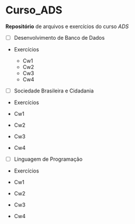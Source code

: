 # Curso_ADS
 **Repositório** de arquivos e exercícios do curso *ADS*

 - [ ] Desenvolvimento de Banco de Dados
 * Exercícios
 
   * Cw1
   * Cw2
   * Cw3
   * Cw4
 - [ ] Sociedade Brasileira e Cidadania
  * Exercícios
  
   * Cw1
   * Cw2
   * Cw3
   * Cw4
 - [ ] Linguagem de Programação
  * Exercícios
  
   * Cw1
   * Cw2
   * Cw3
   * Cw4
